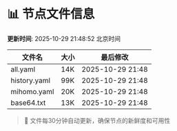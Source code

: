 # 📊 节点文件信息

**更新时间**: 2025-10-29 21:48:52 北京时间

| 文件名 | 大小 | 最后修改 |
|--------|------|----------|
| all.yaml | 14K | 2025-10-29 21:48 |
| history.yaml | 99K | 2025-10-29 21:48 |
| mihomo.yaml | 20K | 2025-10-29 21:48 |
| base64.txt | 13K | 2025-10-29 21:48 |

> 🔄 文件每30分钟自动更新，确保节点的新鲜度和可用性
